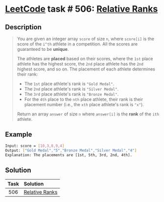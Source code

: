 # [LeetCode][leetcode] task # 506: [Relative Ranks][task]

Description
-----------

> You are given an integer array `score` of size `n`, where `score[i]` is the score
> of the `i^th` athlete in a competition. All the scores are guaranteed to be **unique**.
> 
> The athletes are **placed** based on their scores, where the `1st` place athlete has the highest score,
> the `2nd` place athlete has the `2nd` highest score, and so on.
> The placement of each athlete determines their rank:
> * The `1st` place athlete's rank is `"Gold Medal"`.
> * The `2nd` place athlete's rank is `"Silver Medal"`.
> * The `3rd` place athlete's rank is `"Bronze Medal"`.
> * For the `4th` place to the `nth` place athlete, their rank is their placement number
> (i.e., the `xth` place athlete's rank is `"x"`).
> 
> Return an array `answer` of size `n` where `answer[i]` is the **rank** of the `ith` athlete.

 Example
-------

```sh
Input: score = [10,3,8,9,4]
Output: ["Gold Medal","5","Bronze Medal","Silver Medal","4"]
Explanation: The placements are [1st, 5th, 3rd, 2nd, 4th].
```

Solution
--------

| Task | Solution                   |
|:----:|:---------------------------|
| 506  | [Relative Ranks][solution] |


[leetcode]: <http://leetcode.com/>
[task]: <https://leetcode.com/problems/relative-ranks/>
[solution]: <https://github.com/wellaxis/praxis-leetcode/blob/main/src/main/java/com/witalis/praxis/leetcode/task/h6/p506/option/Practice.java>
